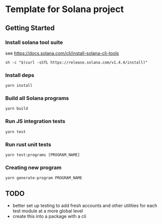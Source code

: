 # Template for Solana project

## Getting Started

### Install solana tool suite 
see https://docs.solana.com/cli/install-solana-cli-tools
```
sh -c "$(curl -sSfL https://release.solana.com/v1.4.4/install)"
```

### Install deps
```
yarn install
```

### Build all Solana programs
```
yarn build
```

### Run JS integration tests
```
yarn test
```

### Run rust unit tests
```
yarn test:programs [PROGRAM_NAME]
```

### Creating new program
```
yarn generate-program PROGRAM_NAME
```


## TODO
- better set up testing to add fresh accounts and other utilities for each test module at a more global level
- create this into a package with a cli
